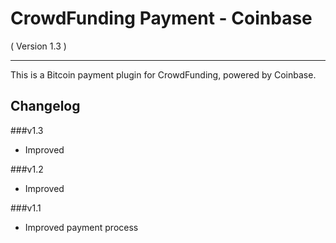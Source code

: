 CrowdFunding Payment - Coinbase
==========================
( Version 1.3 )
- - -

This is a Bitcoin payment plugin for CrowdFunding, powered by Coinbase. 

Changelog
---------

###v1.3
* Improved

###v1.2
* Improved

###v1.1
* Improved payment process